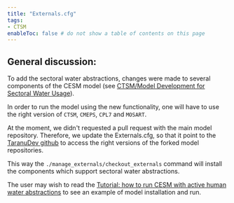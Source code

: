 ```yaml
---
title: "Externals.cfg"
tags:
- CTSM
enableToc: false # do not show a table of contents on this page
---
```


## General discussion:
To add the sectoral water abstractions, changes were made to several components of the CESM model (see [CTSM/Model Development for Sectoral Water Usage](Model_Development_for_Sectoral_Water_Usage.md)).

In order to run the model using the new functionality, one will have to use the right version of `CTSM`, `CMEPS`, `CPL7` and `MOSART`.

At the moment, we didn't requested a pull request with the main model repository. Therefore, we update the Externals.cfg, so that it point to the [TaranuDev github](https://github.com/TaranuDev) to access the right versions of the forked model repositories.

This way the `./manage_externals/checkout_externals` command will install the components which support sectoral water abstractions.

The user may wish to read the [Tutorial: how to run CESM with active human water abstractions](Tutorials/tutorial_run_new_model.md) to see an example of model installation and run.